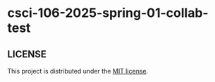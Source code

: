 # csci-106-2025-spring-01-collab-test

## LICENSE

This project is distributed under the [MIT license](./LICENSE).

